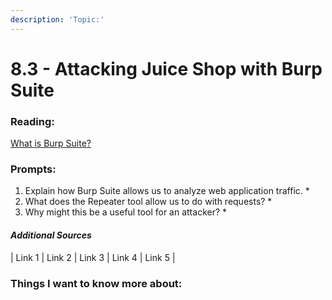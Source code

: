 ```yaml
---
description: 'Topic:'
---
```


# 8.3 - Attacking Juice Shop with Burp Suite

### Reading:

[What is Burp Suite?](https://www.technipages.com/what-is-burp-suite)

### Prompts:

1. Explain how Burp Suite allows us to analyze web application traffic.
   *
2. What does the Repeater tool allow us to do with requests?
   *
3. Why might this be a useful tool for an attacker?
   *

#### _Additional Sources_

\| Link 1 | Link 2 | Link 3 | Link 4 | Link 5 |

### Things I want to know more about:
